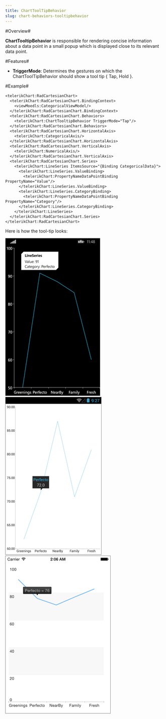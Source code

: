 ```yaml
---
title: ChartToolTipBehavior
slug: chart-behaviors-tooltipbehavior
---
```


#Overview#

**ChartTooltipBehavior** is responsible for rendering concise information about a data point in a small popup which is displayed close to its relevant data point.

#Features#

- **TriggerMode**: Determines the gestures on which the ChartToolTipBehavior should show a tool tip { Tap, Hold }.

#Example#

    <telerikChart:RadCartesianChart>
	  <telerikChart:RadCartesianChart.BindingContext>
	    <viewMoedls:CategoricalViewModel/>
	  </telerikChart:RadCartesianChart.BindingContext>
	  <telerikChart:RadCartesianChart.Behaviors>
	    <telerikChart:ChartTooltipBehavior TriggerMode="Tap"/>
	  </telerikChart:RadCartesianChart.Behaviors>
	  <telerikChart:RadCartesianChart.HorizontalAxis>
	    <telerikChart:CategoricalAxis/>
	  </telerikChart:RadCartesianChart.HorizontalAxis>
	  <telerikChart:RadCartesianChart.VerticalAxis>
	    <telerikChart:NumericalAxis/>
	  </telerikChart:RadCartesianChart.VerticalAxis>
	  <telerikChart:RadCartesianChart.Series>
	    <telerikChart:LineSeries ItemsSource="{Binding CategoricalData}">
	      <telerikChart:LineSeries.ValueBinding>
	        <telerikChart:PropertyNameDataPointBinding PropertyName="Value"/>
	      </telerikChart:LineSeries.ValueBinding>
	      <telerikChart:LineSeries.CategoryBinding>
	        <telerikChart:PropertyNameDataPointBinding PropertyName="Category"/>
	      </telerikChart:LineSeries.CategoryBinding>
	    </telerikChart:LineSeries>
	  </telerikChart:RadCartesianChart.Series>
    </telerikChart:RadCartesianChart>

Here is how the tool-tip looks:

![Tooltip Behavior Windows Phone](chart-behaviors-tooltip-behavior-WP.png)
![Tooltip Behavior Android](chart-behaviors-tooltip-behavior-andro.png)
![Tooltip Behavior iOS](chart-behaviors-tooltip-behavior-iOS.png)